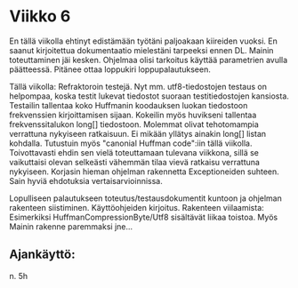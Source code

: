 # Viikko 6

En tällä viikolla ehtinyt edistämään työtäni paljoakaan kiireiden vuoksi. En saanut kirjoitettua dokumentaatio mielestäni tarpeeksi ennen DL. Mainin toteuttaminen jäi kesken. Ohjelmaa olisi tarkoitus käyttää parametrien avulla päätteessä. Pitänee ottaa loppukiri loppupalautukseen.

Tällä viikolla: Refraktoroin testejä. Nyt mm. utf8-tiedostojen testaus on helpompaa, koska testit lukevat tiedostot suoraan testitiedostojen kansiosta. Testailin tallentaa koko Huffmanin koodauksen luokan tiedostoon frekvenssien kirjoittamisen sijaan. Kokeilin myös huvikseni tallentaa frekvenssitalukon long[] tiedostoon. Molemmat olivat tehotomampia verrattuna nykyiseen ratkaisuun. Ei mikään yllätys ainakin long[] listan kohdalla. Tutustuin myös "canonial Huffman code":iin tällä viikolla. Toivottavasti ehdin sen vielä toteuttamaan tulevana viikkona, sillä se vaikuttaisi olevan selkeästi vähemmän tilaa vievä ratkaisu verrattuna nykyiseen. Korjasin hieman ohjelman rakennetta Exceptioneiden suhteen. Sain hyviä ehdotuksia vertaisarvioinnissa.

Lopulliseen palautukseen toteutus/testausdokumentit kuntoon ja ohjelman rakenteen siistiminen. Käyttöohjeiden kirjoitus. Rakenteen viilaamista: Esimerkiksi HuffmanCompressionByte/Utf8 sisältävät liikaa toistoa. Myös Mainin rakenne paremmaksi jne...

## Ajankäyttö:
n. 5h
